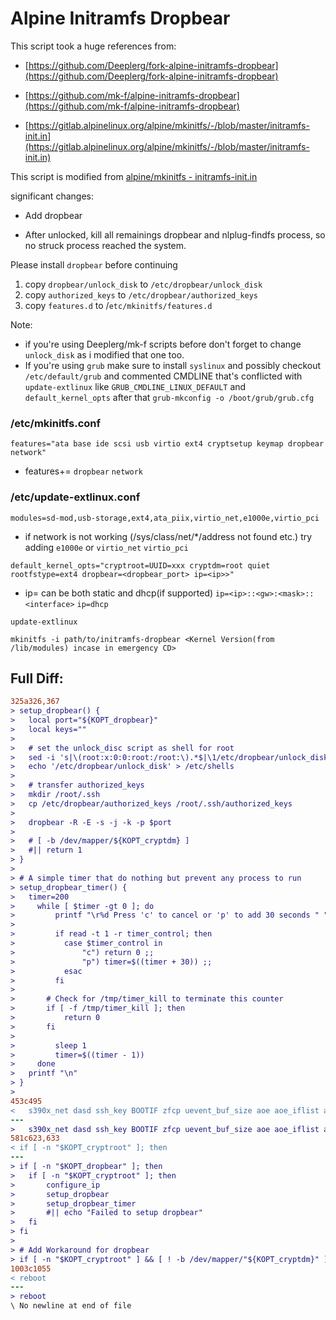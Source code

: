 # Alpine Initramfs Dropbear
This script took a huge references from:

* [https://github.com/Deeplerg/fork-alpine-initramfs-dropbear](https://github.com/Deeplerg/fork-alpine-initramfs-dropbear)

* [https://github.com/mk-f/alpine-initramfs-dropbear](https://github.com/mk-f/alpine-initramfs-dropbear)

* [https://gitlab.alpinelinux.org/alpine/mkinitfs/-/blob/master/initramfs-init.in](https://gitlab.alpinelinux.org/alpine/mkinitfs/-/blob/master/initramfs-init.in)

This script is modified from [alpine/mkinitfs - initramfs-init.in](https://gitlab.alpinelinux.org/alpine/mkinitfs/-/blob/master/initramfs-init.in)

significant changes:

* Add dropbear

* After unlocked, kill all remainings dropbear and nlplug-findfs process, so no struck process reached the system.

Please install `dropbear` before continuing

1. copy `dropbear/unlock_disk` to `/etc/dropbear/unlock_disk`
2. copy `authorized_keys` to `/etc/dropbear/authorized_keys`
3. copy `features.d` to /`etc/mkinitfs/features.d`

Note: 
* if you're using Deeplerg/mk-f scripts before don't forget to change `unlock_disk` as i modified that one too.
* If you're using `grub` make sure to install `syslinux` and possibly checkout `/etc/default/grub` and commented CMDLINE that's conflicted with `update-extlinux` like `GRUB_CMDLINE_LINUX_DEFAULT` and `default_kernel_opts` after that `grub-mkconfig -o /boot/grub/grub.cfg`

### /etc/mkinitfs.conf
```
features="ata base ide scsi usb virtio ext4 cryptsetup keymap dropbear network"
```
* features+= `dropbear` `network`

### /etc/update-extlinux.conf
```
modules=sd-mod,usb-storage,ext4,ata_piix,virtio_net,e1000e,virtio_pci
```
* if network is not working (/sys/class/net/*/address not found etc.) try adding `e1000e` or `virtio_net` `virtio_pci`

```
default_kernel_opts="cryptroot=UUID=xxx cryptdm=root quiet rootfstype=ext4 dropbear=<dropbear_port> ip=<ip>>"
```
* ip= can be both static and dhcp(if supported) `ip=<ip>::<gw>:<mask>::<interface>` `ip=dhcp`


```
update-extlinux
```

```
mkinitfs -i path/to/initramfs-dropbear <Kernel Version(from /lib/modules) incase in emergency CD>
```

## Full Diff:
```diff
325a326,367
> setup_dropbear() {
> 	local port="${KOPT_dropbear}"
> 	local keys=""
> 
> 	# set the unlock_disc script as shell for root
> 	sed -i 's|\(root:x:0:0:root:/root:\).*$|\1/etc/dropbear/unlock_disk|' /etc/passwd
> 	echo '/etc/dropbear/unlock_disk' > /etc/shells
> 
> 	# transfer authorized_keys
> 	mkdir /root/.ssh
> 	cp /etc/dropbear/authorized_keys /root/.ssh/authorized_keys
> 
> 	dropbear -R -E -s -j -k -p $port
> 
> 	# [ -b /dev/mapper/${KOPT_cryptdm} ] 
> 	#|| return 1
> }
> 
> # A simple timer that do nothing but prevent any process to run
> setup_dropbear_timer() {
> 	timer=200
>     while [ $timer -gt 0 ]; do
>         printf "\r%d Press 'c' to cancel or 'p' to add 30 seconds " "$timer"
> 		
>         if read -t 1 -r timer_control; then
> 			case $timer_control in
> 				"c") return 0 ;;
> 				"p") timer=$((timer + 30)) ;;
> 			esac
>         fi
> 
> 		# Check for /tmp/timer_kill to terminate this counter
> 		if [ -f /tmp/timer_kill ]; then
> 			return 0
> 		fi
> 
>         sleep 1
>         timer=$((timer - 1))
>     done
> 	printf "\n"
> }
> 
453c495
< 	s390x_net dasd ssh_key BOOTIF zfcp uevent_buf_size aoe aoe_iflist aoe_mtu wireguard"
---
> 	s390x_net dasd ssh_key BOOTIF zfcp uevent_buf_size aoe aoe_iflist aoe_mtu wireguard dropbear"
581c623,633
< if [ -n "$KOPT_cryptroot" ]; then
---
> if [ -n "$KOPT_dropbear" ]; then
>  	if [ -n "$KOPT_cryptroot" ]; then
> 		configure_ip
>  		setup_dropbear
> 		setup_dropbear_timer
> 		#|| echo "Failed to setup dropbear"
>  	fi
> fi
> 
> # Add Workaround for dropbear
> if [ -n "$KOPT_cryptroot" ] && [ ! -b /dev/mapper/"${KOPT_cryptdm}" ]; then
1003c1055
< reboot
---
> reboot
\ No newline at end of file

```
